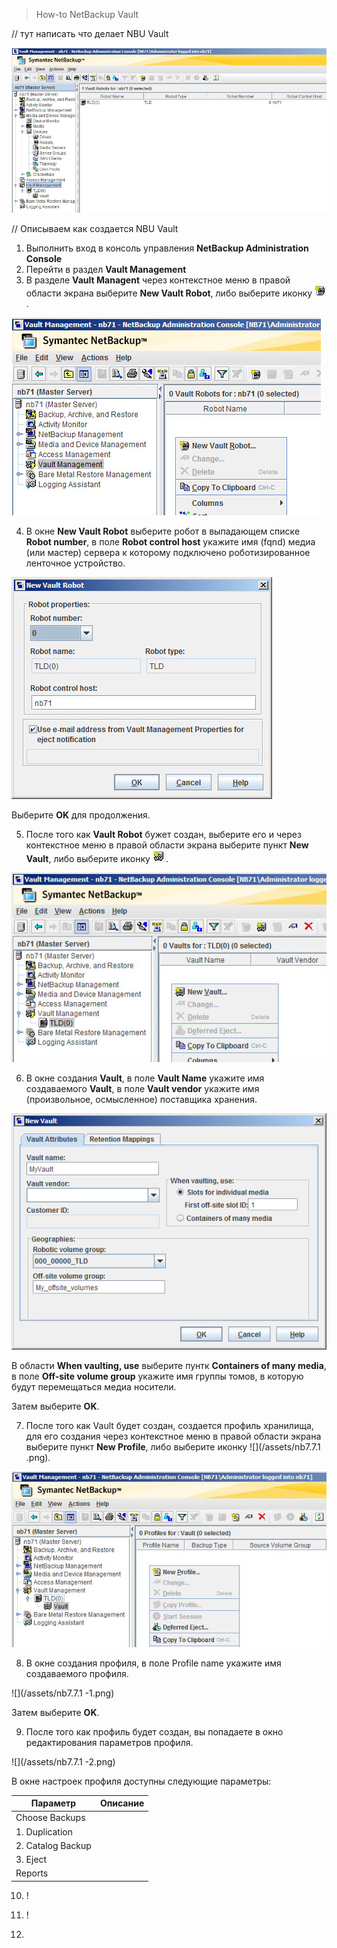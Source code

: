 > How-to NetBackup Vault

\/\/ тут написать что делает NBU Vault

![](/assets/Prom-VM-Win10.png)

\/\/ Описываем как создается NBU Vault

1. Выполнить вход в консоль управления **NetBackup Administration Console**
2. Перейти в раздел **Vault Management**
3. В разделе **Vault Managent** через контекстное меню в правой области экрана выберите **New Vault Robot**, либо выберите иконку ![](/assets/Prom-VM-Win10-2.png).

  ![](/assets/Prom-VM-Win10-1.png)

4. В окне **New Vault Robot** выберите робот в выпадающем списке **Robot number**, в поле **Robot control host** укажите имя \(fqnd\) медиа \(или мастер\) сервера к которому подключено роботизированное ленточное устройство.

  ![](/assets/Prom-VM-Win10-3.png)

  Выберите **OK** для продолжения.

5. После того как **Vault Robot** бужет создан, выберите его и через контекстное меню в правой области экрана выберите пункт **New Vault**, либо выберите иконку ![](/assets/Prom-VM-Win10-8.png).

  ![](/assets/Prom-VM-Win10-5.png)

6. В окне создания **Vault**, в поле **Vault Name** укажите имя создаваемого **Vault**, в поле **Vault vendor** укажите имя \(произвольное, осмысленное\) поставщика хранения.

  ![](/assets/Prom-VM-Win10-6.png)

  В области **When vaulting, use** выберите пунтк **Containers of many media**, в поле **Off-site volume group** укажите имя группы томов, в которую будут перемещаться медиа носители.

  Затем выберите **OK**.

7. После того как Vault будет создан, создается профиль хранилища, для его создания через контекстное меню в правой области экрана выберите пункт **New Profile**, либо выберите иконку ![](/assets/nb7.7.1 .png).

  ![](/assets/Prom-VM-Win10-7.png)

8. В окне создания профиля, в поле Profile name укажите имя создаваемого профиля.

  ![](/assets/nb7.7.1 -1.png)

  Затем выберите **OK**.

9. После того как профиль будет создан, вы попадаете в окно редактирования параметров профиля.

  ![](/assets/nb7.7.1 -2.png)

  В окне настроек профиля доступны следующие параметры:

  | Параметр | Описание |
  | --- | --- |
  | Choose Backups | |
  | 1. Duplication | |
  | 2. Catalog Backup |  |
  | 3. Eject |  |
  | Reports |  |

10. !

11. !

12. 

